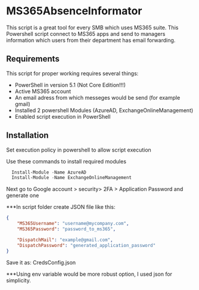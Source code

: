 # MS365AbsenceInformator
This script is a great tool for every SMB which uses MS365 suite. This Powershell script connect to MS365 apps and send to managers information which users from their department has email forwarding.




## Requirements

This script for proper working requires several things:

- PowerShell in version 5.1 (Not Core Edition!!!)
- Active MS365 account 
- An email adress from which messeges would be send (for example gmail)
- Installed 2 powershell Modules (AzureAD, ExchangeOnlineManagement)
- Enabled script execution in PowerShell

## Installation
Set execution policy in powershell to allow script execution

Use these commands to install required modules

```PowerShell
  Install-Module -Name AzureAD
  Install-Module -Name ExchangeOnlineManagement
```
    
Next go to Google account > security> 2FA > Application Password and generate one

***In script folder create JSON file like this:

```JSON
{
    "MS365Username": "username@mycompany.com",
    "MS365Password": "password_to_ms365",

    "DispatchMail": "example@gmail.com",
    "DispatchPassword": "generated_application_password"
}
```
Save it as: CredsConfig.json

***Using env variable would be more robust option, I used json for simplicity.
